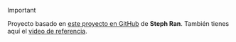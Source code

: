 > [!IMPORTANT]
> Proyecto basado en [este proyecto en GitHub](https://github.com/stephanieran/valentines) de **Steph Ran**. También tienes aquí el [video de referencia](https://www.youtube.com/watch?v=_uM9ELZgPvU).

